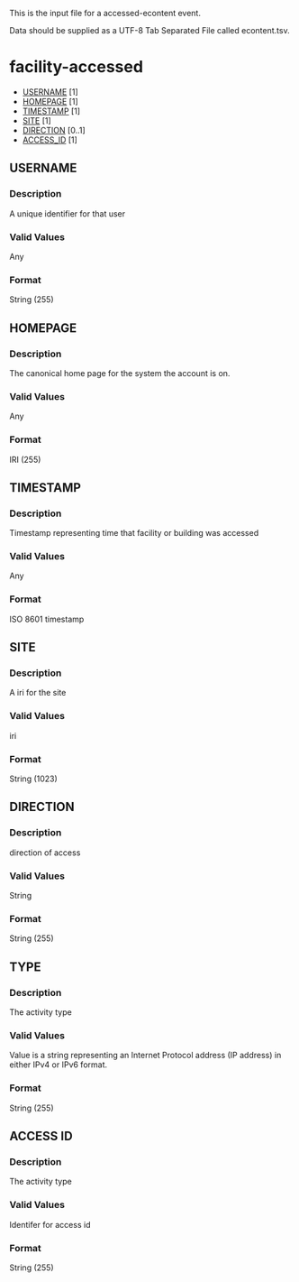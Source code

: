 This is the input file for a accessed-econtent event.

Data should be supplied as a UTF-8 Tab Separated File called econtent.tsv.

# facility-accessed

* [USERNAME](#username) [1]
* [HOMEPAGE](#username) [1]
* [TIMESTAMP](#timestamp) [1]
* [SITE](#site) [1]
* [DIRECTION](#direction) [0..1]
* [ACCESS_ID](#type) [1]


## USERNAME 
### Description

A unique identifier for that user

### Valid Values
Any

### Format
String (255)

## HOMEPAGE 
### Description

The canonical home page for the system the account is on.

### Valid Values
Any

### Format
IRI (255)

## TIMESTAMP
### Description

Timestamp representing time that facility or building was accessed

### Valid Values
Any

### Format
ISO 8601 timestamp

## SITE
### Description

A iri for the site

### Valid Values
iri

### Format
String (1023)

## DIRECTION
### Description

direction of access

### Valid Values
String

### Format
String (255)


## TYPE 
### Description

The activity type

### Valid Values
Value is a string representing an Internet Protocol address (IP address) in either IPv4 or IPv6 format.

### Format
String (255)

## ACCESS ID 
### Description

The activity type

### Valid Values
Identifer for access id

### Format
String (255)

